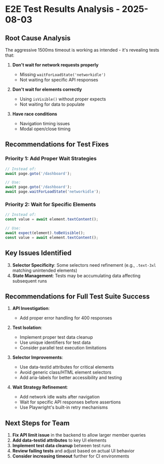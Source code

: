 # E2E Test Results Analysis - 2025-08-03

## Root Cause Analysis

The aggressive 1500ms timeout is working as intended - it's revealing tests that:

1. **Don't wait for network requests properly**
   - Missing `waitForLoadState('networkidle')`
   - Not waiting for specific API responses

2. **Don't wait for elements correctly**
   - Using `isVisible()` without proper expects
   - Not waiting for data to populate

3. **Have race conditions**
   - Navigation timing issues
   - Modal open/close timing

## Recommendations for Test Fixes

### Priority 1: Add Proper Wait Strategies

```typescript
// Instead of:
await page.goto('/dashboard');

// Use:
await page.goto('/dashboard');
await page.waitForLoadState('networkidle');
```

### Priority 2: Wait for Specific Elements

```typescript
// Instead of:
const value = await element.textContent();

// Use:
await expect(element).toBeVisible();
const value = await element.textContent();
```

## Key Issues Identified

3. **Selector Specificity**: Some selectors need refinement (e.g., `.text-3xl` matching unintended elements)
4. **State Management**: Tests may be accumulating data affecting subsequent runs

## Recommendations for Full Test Suite Success

1. **API Investigation**:
   - Add proper error handling for 400 responses

2. **Test Isolation**:
   - Implement proper test data cleanup
   - Use unique identifiers for test data
   - Consider parallel test execution limitations

3. **Selector Improvements**:
   - Use data-testid attributes for critical elements
   - Avoid generic class/HTML element selectors
   - Add aria-labels for better accessibility and testing

4. **Wait Strategy Refinement**:
   - Add network idle waits after navigation
   - Wait for specific API responses before assertions
   - Use Playwright's built-in retry mechanisms

## Next Steps for Team

1. **Fix API limit issue** in the backend to allow larger member queries
2. **Add data-testid attributes** to key UI elements
3. **Implement test data cleanup** between test runs
4. **Review failing tests** and adjust based on actual UI behavior
5. **Consider increasing timeout** further for CI environments
